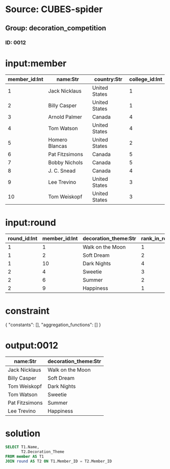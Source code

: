 # Source: CUBES-spider
## Group: decoration_competition
### ID: 0012

# input:member

| member_id:Int | name:Str | country:Str | college_id:Int |
|---|---|---|---|
| 1 | Jack Nicklaus | United States | 1 |
| 2 | Billy Casper | United States | 1 |
| 3 | Arnold Palmer | Canada | 4 |
| 4 | Tom Watson | United States | 4 |
| 5 | Homero Blancas | United States | 2 |
| 6 | Pat Fitzsimons | Canada | 5 |
| 7 | Bobby Nichols | Canada | 5 |
| 8 | J. C. Snead | Canada | 4 |
| 9 | Lee Trevino | United States | 3 |
| 10 | Tom Weiskopf | United States | 3 |

# input:round

| round_id:Int | member_id:Int | decoration_theme:Str | rank_in_round:Int |
|---|---|---|---|
| 1 | 1 | Walk on the Moon | 1 |
| 1 | 2 | Soft Dream | 2 |
| 1 | 10 | Dark Nights | 4 |
| 2 | 4 | Sweetie | 3 |
| 2 | 6 | Summer | 2 |
| 2 | 9 | Happiness | 1 |

# constraint

{
  "constants": [],
  "aggregation_functions": []
}

# output:0012

| name:Str | decoration_theme:Str |
|---|---|
| Jack Nicklaus | Walk on the Moon |
| Billy Casper | Soft Dream |
| Tom Weiskopf | Dark Nights |
| Tom Watson | Sweetie |
| Pat Fitzsimons | Summer |
| Lee Trevino | Happiness |

# solution

```sql
SELECT T1.Name,
       T2.Decoration_Theme
FROM member AS T1
JOIN round AS T2 ON T1.Member_ID = T2.Member_ID
```

